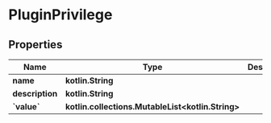 
# PluginPrivilege

## Properties
| Name | Type | Description | Notes |
| ------------ | ------------- | ------------- | ------------- |
| **name** | **kotlin.String** |  |  [optional] |
| **description** | **kotlin.String** |  |  [optional] |
| **&#x60;value&#x60;** | **kotlin.collections.MutableList&lt;kotlin.String&gt;** |  |  [optional] |



